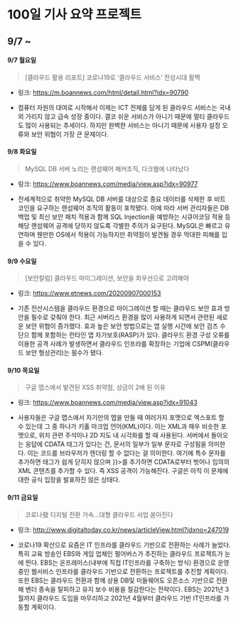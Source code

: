 100일 기사 요약 프로젝트
=================
9/7 ~
-----------------

#### 9/7 월요일
> [클라우드 활용 리포트] 코로나19로 ‘클라우드 서비스’ 전성시대 활짝
* 링크: <https://m.boannews.com/html/detail.html?idx=90790>   
- 컴퓨터 자원의 대여로 시작해서 이제는 ICT 전체를 담게 된 클라우드 서비스는 국내외 가리지 않고 급속 성장 중이다. 결코 쉬운 서비스가 아니기 때문에 멀티 클라우드도 많이 사용되는 추세이다.
하지만 완벽한 서비스는 아니기 때문에 사용자 설정 오류와 보안 위협이 가장 큰 문제이다.

#### 9/8 화요일
> MySQL DB 서버 노리는 랜섬웨어 해커조직, 다크웹에 나타났다
* 링크: <https://www.boannews.com/media/view.asp?idx=90977>   
- 전세계적으로 취약한 MySQL DB 서버를 대상으로 중요 데이터를 삭제한 후 비트코인을 요구하는 랜섬웨어 조직의 활동이 포착됐다. 이에 따라 서버 관리자들은 DB 백업 및 최신 보안 패치 적용과 함께 SQL Injection을 예방하는 시큐어코딩 적용 등 해당 랜섬웨어 공격에 당하지 않도록 각별한 주의가 요구된다. MySQL은 빠르고 유연하며 웬만한 OS에서 적용이 가능하지만 취약점이 발견될 경우 막대한 피해를 입을 수 있다.

#### 9/9 수요일
> [보안칼럼] 클라우드 마이그레이션, 보안을 최우선으로 고려해야
* 링크: <https://www.etnews.com/20200907000153>   
- 기존 전산시스템을 클라우드 환경으로 마이그레이션 할 때는 클라우드 보안 효과 방안을 필수로 갖춰야 한다. 최근 서버리스 환경을 많이 사용하게 되면서 관련된 새로운 보안 위협이 증가했다. 효과 높은 보안 방법으로는 앱 실행 시간에 보안 검즈 수단으 함께 포함하는 런타인 앱 자가보호(RASP)가 있다. 클라우드 환경 구성 오류를 이용한 공격 사례가 발생하면서 클라우드 인프라를 확장하는 기업에 CSPM(클라우드 보안 형상관리)는 필수가 됐다.

#### 9/10 목요일
> 구글 맵스에서 발견된 XSS 취약점, 상금이 2배 된 이유
* 링크: <https://www.boannews.com/media/view.asp?idx=91043>   
- 사용자들은 구글 맵스에서 자기만의 맵을 만들 때 여러가지 포맷으로 엑스포트 할 수 있는데 그 중 하나가 키홀 마크업 언어(KML)이다. 이는 XML과 매우 비슷한 포맷으로, 위치 관련 주석이나 2D 지도 내 시각화를 할 때 사용된다. 서버에서 돌아오는 응답에 CDATA 태그가 있다는 건, 문서의 일부가 일부 문자로 구성됨을 의미한다. 이는 코드를 브라우저가 렌더링 할 수 없다는 걸 의미한다. 여기에 특수 문자를 추가하면 태그가 쉽게 닫히지 않으며 }}>를 추가하면 CDATA로부터 벗어나 임의의 XML 콘텐츠를 추가할 수 있다. 즉 XSS 공격이 가능해진다. 구글은 아직 이 문제에 대한 공식 입장을 발표하진 않은 상태다.

#### 9/11 금요일
> 코로나發 디지털 전환 가속...대형 클라우드 사업 쏟아진다
* 링크: <http://www.digitaltoday.co.kr/news/articleView.html?idxno=247019>   
- 코로나19 확산으로 요즘은 IT 인프라를 클라우드 기반으로 전환하는 사례가 늘었다. 특히 교육 방송인 EBS와 게임 업체인 펄어버스가 추진하는 클라우드 프로젝트가 눈에 띈다. EBS는 온프레미스(내부에 직접 IT인프라를 구축하는 방식) 환경으로 운영중인 웹서비스 인프라를 클라우드 기반으로 전환하는 프로젝트를 추진할 계획이다. 또한 EBS는 클라우드 전환과 함께 상용 DB및 미들웨어도 오픈소스 기반으로 전환해 벤더 종속을 탈피하고 유지 보수 비용을 절감한다는 전략이다. EBS는 2021년 3월까지 클라우드 도입을 마무리하고 2021년 4월부터 클라우드 기반 IT인프라를 가동할 계획이다.
